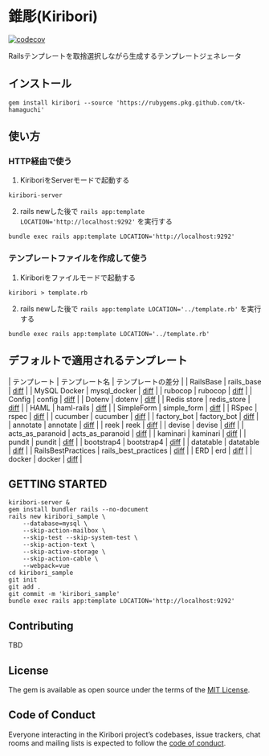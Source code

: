 # 錐彫(Kiribori)

[![codecov](https://codecov.io/gh/tk-hamaguchi/kiribori/branch/master/graph/badge.svg)](https://codecov.io/gh/tk-hamaguchi/kiribori)


Railsテンプレートを取捨選択しながら生成するテンプレートジェネレータ


## インストール

```shell
gem install kiribori --source 'https://rubygems.pkg.github.com/tk-hamaguchi'
```


## 使い方

### HTTP経由で使う

1. KiriboriをServerモードで起動する

```shell
kiribori-server
```

2. rails newした後で `rails app:template LOCATION='http://localhost:9292'` を実行する
```shell
bundle exec rails app:template LOCATION='http://localhost:9292'
```


### テンプレートファイルを作成して使う

1. Kiriboriをファイルモードで起動する

```shell
kiribori > template.rb
```

2. rails newした後で `rails app:template LOCATION='../template.rb'` を実行する
```shell
bundle exec rails app:template LOCATION='../template.rb'
```


## デフォルトで適用されるテンプレート

|    テンプレート    |    テンプレート名    | テンプレートの差分 |
| RailsBase          | rails_base           | [diff](https://github.com/tk-hamaguchi/kiribori_sample/commit/a0327bbfc5b5ae34bff7f2f26aac926fee889c0b) |
| MySQL Docker       | mysql_docker         | [diff](https://github.com/tk-hamaguchi/kiribori_sample/commit/75d33e53f2ace0b6eca1e6ce2a935d3e708edbe3) |
| rubocop            | rubocop              | [diff](https://github.com/tk-hamaguchi/kiribori_sample/commit/8e3f0117f7e196671f51731dfd566c622283328a) |
| Config             | config               | [diff](https://github.com/tk-hamaguchi/kiribori_sample/commit/8567af744b35269412f5179b648375658776d89a) |
| Dotenv             | dotenv               | [diff](https://github.com/tk-hamaguchi/kiribori_sample/commit/4e1ab9ba378b16a7200971fd2b373a80fc40fd06) |
| Redis store        | redis_store          | [diff](https://github.com/tk-hamaguchi/kiribori_sample/commit/dac3844ea90a1a99783623a63ddb2c1271df9cae) |
| HAML               | haml-rails           | [diff](https://github.com/tk-hamaguchi/kiribori_sample/commit/b8020aa98ae974cbb3649eeebdcc765cd3db3cac) |
| SimpleForm         | simple_form          | [diff](https://github.com/tk-hamaguchi/kiribori_sample/commit/8abfd1f40d539725c69ab0e933738eb87f4be052) |
| RSpec              | rspec                | [diff](https://github.com/tk-hamaguchi/kiribori_sample/commit/85aaa48d83ccc2ffebcb41162c818c387554d85f) |
| cucumber           | cucumber             | [diff](https://github.com/tk-hamaguchi/kiribori_sample/commit/c5f25ae27fd84f390dbb0410724f92d3ef9f7906) |
| factory_bot        | factory_bot          | [diff](https://github.com/tk-hamaguchi/kiribori_sample/commit/e4623ad63a683db8a67942f0c1c24a8b34e67ff9) |
| annotate           | annotate             | [diff](https://github.com/tk-hamaguchi/kiribori_sample/commit/7d20260c59590928845cc28f738c45c512f886df) |
| reek               | reek                 | [diff](https://github.com/tk-hamaguchi/kiribori_sample/commit/66107c4f9ce21f9c498f44e87becde3a21c75d0c) |
| devise             | devise               | [diff](https://github.com/tk-hamaguchi/kiribori_sample/commit/76be7fef8978b0ad26976768a80fe6207fb03ca3) |
| acts_as_paranoid   | acts_as_paranoid     | [diff](https://github.com/tk-hamaguchi/kiribori_sample/commit/a9fddc5dbc4af50d3afdc78ada66512912b58371) |
| kaminari           | kaminari             | [diff](https://github.com/tk-hamaguchi/kiribori_sample/commit/7cd1e91fa458b3b93369e0ef782eb107990b924e) |
| pundit             | pundit               | [diff](https://github.com/tk-hamaguchi/kiribori_sample/commit/f94795320a12997080d51a767e176823cb401851) |
| bootstrap4         | bootstrap4           | [diff](https://github.com/tk-hamaguchi/kiribori_sample/commit/ceb8215a63711d487bc27fce8e761ba03ed2b227) |
| datatable          | datatable            | [diff](https://github.com/tk-hamaguchi/kiribori_sample/commit/fd6881929cf69473cf61f12e6c97a3eb71e227b4) |
| RailsBestPractices | rails_best_practices | [diff](https://github.com/tk-hamaguchi/kiribori_sample/commit/8fe224f0eb3f0304d491da203a96ce44af21fc9e) |
| ERD                | erd                  | [diff](https://github.com/tk-hamaguchi/kiribori_sample/commit/198f61b2e2f9bea831c0c3c9c67aa653fe7528e1) |
| docker             | docker               | [diff](https://github.com/tk-hamaguchi/kiribori_sample/commit/b6f9fe4ca59a179a347a68593cdc9eac949e456b) |


## GETTING STARTED 

```shell
kiribori-server &
gem install bundler rails --no-document
rails new kiribori_sample \
    --database=mysql \
    --skip-action-mailbox \
    --skip-test --skip-system-test \
    --skip-action-text \
    --skip-active-storage \
    --skip-action-cable \
    --webpack=vue
cd kiribori_sample
git init
git add .
git commit -m 'kiribori_sample'
bundle exec rails app:template LOCATION='http://localhost:9292'
```

## Contributing

TBD

## License

The gem is available as open source under the terms of the [MIT License](https://opensource.org/licenses/MIT).

## Code of Conduct

Everyone interacting in the Kiribori project’s codebases, issue trackers, chat rooms and mailing lists is expected to follow the [code of conduct](https://github.com/tk-hamaguchi/kiribori/blob/master/CODE_OF_CONDUCT.md).
